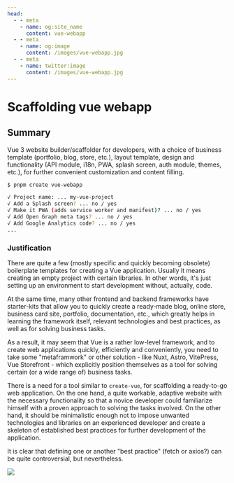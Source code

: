 ```yaml
---
head:
  - - meta
    - name: og:site_name
      content: vue-webapp
  - - meta
    - name: og:image
      content: /images/vue-webapp.jpg
  - - meta
    - name: twitter:image
      content: /images/vue-webapp.jpg
---
```


# Scaffolding vue webapp

## Summary

Vue 3 website builder/scaffolder for developers, with a choice of business template (portfolio, blog, store, etc.), layout template, design and functionality (API module, i18n, PWA, splash screen, auth module, themes, etc.), for further convenient customization and content filling.

```sh
$ pnpm create vue-webapp

√ Project name: ... my-vue-project
√ Add a Splash screen? ... no / yes
√ Make it PWA (adds service worker and manifest)? ... no / yes
√ Add Open Graph meta tags? ... no / yes
√ Add Google Analytics code? ... no / yes
...
```

### Justification

There are quite a few (mostly specific and quickly becoming obsolete) boilerplate templates for creating a Vue application. Usually it means creating an empty project with certain libraries. In other words, it's just setting up an environment to start development without, actually, code.

At the same time, many other frontend and backend frameworks have starter-kits that allow you to quickly create a ready-made blog, online store, business card site, portfolio, documentation, etc., which greatly helps in learning the framework itself, relevant technologies and best practices, as well as for solving business tasks.

As a result, it may seem that Vue is a rather low-level framework, and to create web applications quickly, efficiently and conveniently, you need to take some "metaframwork" or other solution - like Nuxt, Astro, VitePress, Vue Storefront - which explicitly position themselves as a tool for solving certain (or a wide range of) business tasks.

There is a need for a tool similar to `create-vue`, for scaffolding a ready-to-go web application. On the one hand, a quite workable, adaptive website with the necessary functionality so that a novice developer could familiarize himself with a proven approach to solving the tasks involved. On the other hand, it should be minimalistic enough not to impose unwanted technologies and libraries on an experienced developer and create a skeleton of established best practices for further development of the application.

It is clear that defining one or another "best practice" (fetch or axios?) can be quite controversial, but nevertheless.

![](/images/vue-webapp/use-case.png)